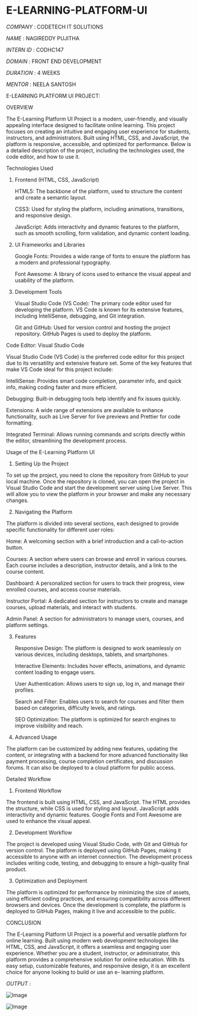 # E-LEARNING-PLATFORM-UI

*COMPANY*   : CODETECH IT SOLUTIONS

*NAME*      : NAGIREDDY PUJITHA

*INTERN ID* : CODHC147

*DOMAIN*    : FRONT END DEVELOPMENT

*DURATION*  : 4 WEEKS

*MENTOR*    : NEELA SANTOSH

E-LEARNING PLATFORM UI PROJECT:

OVERVIEW

The E-Learning Platform UI Project is a modern, user-friendly, and visually appealing interface designed to facilitate online learning. This project focuses on 
creating an intuitive and engaging user experience for students, instructors, and administrators. Built using HTML, CSS, and JavaScript, the platform is responsive, 
accessible, and optimized for performance. Below is a detailed description of the project, including the technologies used, the code editor, and how to use it.

Technologies Used

1. Frontend (HTML, CSS, JavaScript)

    HTML5: The backbone of the platform, used to structure the content and create a semantic layout.

    CSS3: Used for styling the platform, including animations, transitions, and responsive design.

    JavaScript: Adds interactivity and dynamic features to the platform, such as smooth scrolling, form validation, and dynamic content loading.

2. UI Frameworks and Libraries

    Google Fonts: Provides a wide range of fonts to ensure the platform has a modern and professional typography.

    Font Awesome: A library of icons used to enhance the visual appeal and usability of the platform.

3. Development Tools

    Visual Studio Code (VS Code): The primary code editor used for developing the platform. VS Code is known for its extensive features, including IntelliSense,
debugging, and Git integration.

    Git and GitHub: Used for version control and hosting the project repository. GitHub Pages is used to deploy the platform.

Code Editor: Visual Studio Code

Visual Studio Code (VS Code) is the preferred code editor for this project due to its versatility and extensive feature set. Some of the key features that make VS 
Code ideal for this project include:

  IntelliSense: Provides smart code completion, parameter info, and quick info, making coding faster and more efficient.

  Debugging: Built-in debugging tools help identify and fix issues quickly.

  Extensions: A wide range of extensions are available to enhance functionality, such as Live Server for live previews and Prettier for code formatting.

  Integrated Terminal: Allows running commands and scripts directly within the editor, streamlining the development process.

Usage of the E-Learning Platform UI

1. Setting Up the Project

To set up the project, you need to clone the repository from GitHub to your local machine. Once the repository is cloned, you can open the project in Visual Studio 
Code and start the development server using Live Server. This will allow you to view the platform in your browser and make any necessary changes.

2. Navigating the Platform

The platform is divided into several sections, each designed to provide specific functionality for different user roles:

  Home: A welcoming section with a brief introduction and a call-to-action button.

  Courses: A section where users can browse and enroll in various courses. Each course includes a description, instructor details, and a link to the course content.

  Dashboard: A personalized section for users to track their progress, view enrolled courses, and access course materials.

  Instructor Portal: A dedicated section for instructors to create and manage courses, upload materials, and interact with students.

  Admin Panel: A section for administrators to manage users, courses, and platform settings.

3. Features

    Responsive Design: The platform is designed to work seamlessly on various devices, including desktops, tablets, and smartphones.

    Interactive Elements: Includes hover effects, animations, and dynamic content loading to engage users.

    User Authentication: Allows users to sign up, log in, and manage their profiles.

    Search and Filter: Enables users to search for courses and filter them based on categories, difficulty levels, and ratings.

    SEO Optimization: The platform is optimized for search engines to improve visibility and reach.

4. Advanced Usage

The platform can be customized by adding new features, updating the content, or integrating with a backend for more advanced functionality like payment processing, 
course completion certificates, and discussion forums. It can also be deployed to a cloud platform for public access.

Detailed Workflow

1. Frontend Workflow

The frontend is built using HTML, CSS, and JavaScript. The HTML provides the structure, while CSS is used for styling and layout. JavaScript adds interactivity and 
dynamic features. Google Fonts and Font Awesome are used to enhance the visual appeal.

2. Development Workflow

The project is developed using Visual Studio Code, with Git and GitHub for version control. The platform is deployed using GitHub Pages, making it accessible to 
anyone with an internet connection. The development process includes writing code, testing, and debugging to ensure a high-quality final product.

3. Optimization and Deployment

The platform is optimized for performance by minimizing the size of assets, using efficient coding practices, and ensuring compatibility across different browsers 
and devices. Once the development is complete, the platform is deployed to GitHub Pages, making it live and accessible to the public.

CONCLUSION

The E-Learning Platform UI Project is a powerful and versatile platform for online learning. Built using modern web development technologies like HTML, CSS, and 
JavaScript, it offers a seamless and engaging user experience. Whether you are a student, instructor, or administrator, this platform provides a comprehensive 
solution for online education. With its easy setup, customizable features, and responsive design, it is an excellent choice for anyone looking to build or use an e-
learning platform.

*OUTPUT* :

![Image](https://github.com/user-attachments/assets/cd813300-0de6-4f08-a271-69a7cf53418d)

![Image](https://github.com/user-attachments/assets/d2913f40-7d1e-41a6-9344-0c816ffc50f6)

